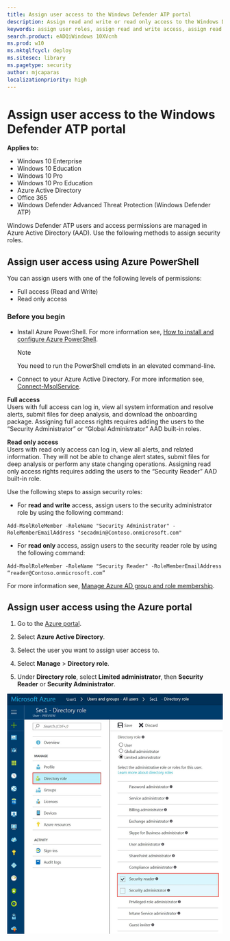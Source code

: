 ```yaml
---
title: Assign user access to the Windows Defender ATP portal
description: Assign read and write or read only access to the Windows Defender Advanced Threat Protection portal.
keywords: assign user roles, assign read and write access, assign read only access, user, user roles, roles
search.product: eADQiWindows 10XVcnh
ms.prod: w10
ms.mktglfcycl: deploy
ms.sitesec: library
ms.pagetype: security
author: mjcaparas
localizationpriority: high
---
```


# Assign user access to the Windows Defender ATP portal
**Applies to:**

- Windows 10 Enterprise
- Windows 10 Education
- Windows 10 Pro
- Windows 10 Pro Education
- Azure Active Directory
- Office 365
- Windows Defender Advanced Threat Protection (Windows Defender ATP)

Windows Defender ATP users and access permissions are managed in Azure Active Directory (AAD). Use the following methods to assign security roles.

## Assign user access using Azure PowerShell
You can assign users with one of the following levels of permissions:
- Full access (Read and Write)
- Read only access

### Before you begin
- Install Azure PowerShell. For more information see, [How to install and configure Azure PowerShell](https://azure.microsoft.com/documentation/articles/powershell-install-configure/).<br>

    > [!NOTE]
    > You need to run the PowerShell cmdlets in an elevated command-line.

- Connect to your Azure Active Directory. For more information see, [Connect-MsolService](https://msdn.microsoft.com/library/dn194123.aspx).



**Full access** <br>
Users with full access can log in, view all system information and resolve alerts, submit files for deep analysis, and download the onboarding package.
Assigning full access rights requires adding the users to the “Security Administrator” or “Global Administrator” AAD built-in roles.

**Read only access** <br>
Users with read only access can log in, view all alerts, and related information.
They will not be able to change alert states, submit files for deep analysis or perform any state changing operations.
Assigning read only access rights requires adding the users to the “Security Reader” AAD built-in role.

Use the following steps to assign security roles:

- For **read and write** access, assign users to the security administrator role by using the following command:
```text
Add-MsolRoleMember -RoleName "Security Administrator" -RoleMemberEmailAddress "secadmin@Contoso.onmicrosoft.com"
```
- For **read only** access, assign users to the security reader role by using the following command:
```text
Add-MsolRoleMember -RoleName "Security Reader" -RoleMemberEmailAddress “reader@Contoso.onmicrosoft.com”
```

For more information see, [Manage Azure AD group and role membership](https://technet.microsoft.com/library/321d532e-407d-4e29-a00a-8afbe23008dd#BKMK_ManageGroups).

## Assign user access using the Azure portal

1.	Go to the [Azure portal](www.portal.azure.com).

2.	Select **Azure Active Directory**.

3.	Select the user you want to assign user access to.

4.	Select **Manage** > **Directory role**.

5.	Under **Directory role**, select **Limited administrator**, then **Security Reader** or **Security Administrator**.

![Image of Microsoft Azure portal](images/atp-azure-ui-user-access.png)
